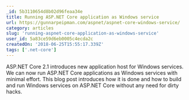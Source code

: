 ```yaml
---
_id: 5b3110654d8b02d96feaa34e
title: Running ASP.NET Core application as Windows service
url: https://gunnarpeipman.com/aspnet/aspnet-core-windows-service/
category: articles
slug: 'running-aspnet-core-application-as-windows-service'
user_id: 5a83ce59d6eb0005c4ecda2c
createdOn: '2018-06-25T15:55:17.339Z'
tags: ['.net-core']
---
```


ASP.NET Core 2.1 introduces new application host for Windows services. We can now run ASP.NET Core applications as Windows services with minimal effort. This blog post introduces how it is done and how to build and run Windows services on ASP.NET Core without any need for dirty hacks.

